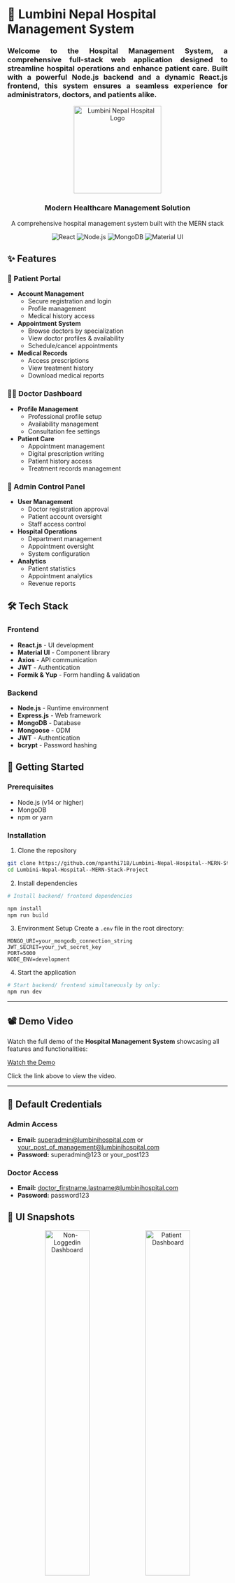 # 🏥 Lumbini Nepal Hospital Management System

<h3 align= "justify">
Welcome to the Hospital Management System, a comprehensive full-stack web application designed to streamline hospital operations and enhance patient care. Built with a powerful Node.js backend and a dynamic React.js frontend, this system ensures a seamless experience for administrators, doctors, and patients alike.
</h3>

<div align="center">
  <img src="frontend/public/images/Logo.jpeg" alt="Lumbini Nepal Hospital Logo" width="200"/>
  <h3>Modern Healthcare Management Solution</h3>
  <p>A comprehensive hospital management system built with the MERN stack</p>
</div>

<p align="center">
  <img src="https://img.shields.io/badge/React-18.2.0-61DAFB?style=for-the-badge&logo=react" alt="React"/>
  <img src="https://img.shields.io/badge/Node.js-18.x-339933?style=for-the-badge&logo=node.js" alt="Node.js"/>
  <img src="https://img.shields.io/badge/MongoDB-Latest-47A248?style=for-the-badge&logo=mongodb" alt="MongoDB"/>
  <img src="https://img.shields.io/badge/Material_UI-5.17.1-0081CB?style=for-the-badge&logo=material-ui" alt="Material UI"/>
</p>

## ✨ Features

### 👤 Patient Portal
- **Account Management**
  - Secure registration and login
  - Profile management
  - Medical history access
- **Appointment System**
  - Browse doctors by specialization
  - View doctor profiles & availability
  - Schedule/cancel appointments
- **Medical Records**
  - Access prescriptions
  - View treatment history
  - Download medical reports

### 👨‍⚕️ Doctor Dashboard
- **Profile Management**
  - Professional profile setup
  - Availability management
  - Consultation fee settings
- **Patient Care**
  - Appointment management
  - Digital prescription writing
  - Patient history access
  - Treatment records management

### 👑 Admin Control Panel
- **User Management**
  - Doctor registration approval
  - Patient account oversight
  - Staff access control
- **Hospital Operations**
  - Department management
  - Appointment oversight
  - System configuration
- **Analytics**
  - Patient statistics
  - Appointment analytics
  - Revenue reports

## 🛠️ Tech Stack

### Frontend
- **React.js** - UI development
- **Material UI** - Component library
- **Axios** - API communication
- **JWT** - Authentication
- **Formik & Yup** - Form handling & validation

### Backend
- **Node.js** - Runtime environment
- **Express.js** - Web framework
- **MongoDB** - Database
- **Mongoose** - ODM
- **JWT** - Authentication
- **bcrypt** - Password hashing

## 🚀 Getting Started

### Prerequisites
- Node.js (v14 or higher)
- MongoDB
- npm or yarn

### Installation

1. Clone the repository
```bash
git clone https://github.com/npanthi718/Lumbini-Nepal-Hospital--MERN-Stack-Project.git
cd Lumbini-Nepal-Hospital--MERN-Stack-Project
```

2. Install dependencies
```bash
# Install backend/ frontend dependencies

npm install
npm run build

```

3. Environment Setup
Create a `.env` file in the root directory:
```env
MONGO_URI=your_mongodb_connection_string
JWT_SECRET=your_jwt_secret_key
PORT=5000
NODE_ENV=development
```

4. Start the application
```bash
# Start backend/ frontend simultaneously by only:
npm run dev

```

---

## 📽️ **Demo Video**

Watch the full demo of the **Hospital Management System** showcasing all features and functionalities:

[Watch the Demo](https://drive.google.com/file/d/1iWFT-2pMvzNMyUoEU-sPebMJ3XxIuCFr/view?usp=sharing)

Click the link above to view the video.

---

## 🔑 Default Credentials

### Admin Access
- **Email:** superadmin@lumbinihospital.com  or  your_post_of_management@lumbinihospital.com
- **Password:** superadmin@123               or  your_post123



### Doctor Access
- **Email:** doctor_firstname.lastname@lumbinihospital.com
- **Password:** password123

## 📱 UI Snapshots

<div align="center">
  <img src="frontend/public/images/UI Snapshots/Non-logedin Dahboard.png" alt="Non-Loggedin Dashboard" width="45%"/>
  <img src="frontend/public/images/UI Snapshots/About us.png" alt="Patient Dashboard" width="45%"/>
  <img src="frontend/public/images/UI Snapshots/Our Management Team.png" alt="Doctor Dahboard" width="45%"/>
  <img src="frontend/public/images/UI Snapshots/Our Expert Doctors.png" alt="Admin Dahboard" width="45%"/>
  <img src="frontend/public/images/UI Snapshots/Our Departments.png" alt="Admin Dahboard" width="45%"/>
  <img src="frontend/public/images/UI Snapshots/Services.png" alt="Admin Dahboard" width="45%"/>
  <img src="frontend/public/images/UI Snapshots/Login Dashboard.png" alt="Admin Dahboard" width="45%"/>
  <img src="frontend/public/images/UI Snapshots/Register Dashboard.png" alt="Admin Dahboard" width="45%"/>
  <img src="frontend/public/images/UI Snapshots/User_Patient Dashboard.png" alt="Admin Dahboard" width="45%"/>
  <img src="frontend/public/images/UI Snapshots/Doctor Dahboard.png" alt="Admin Dahboard" width="45%"/>
  <img src="frontend/public/images/UI Snapshots/Admin Dashboard.png" alt="Admin Dahboard" width="45%"/>
</div>

## 🔒 Security Features

- JWT based authentication
- Password hashing with bcrypt
- Role-based access control
- HTTP-only cookies
- XSS protection
- CORS configuration

## 🤝 Contributing

1. Fork the repository
2. Create your feature branch (`git checkout -b feature/AmazingFeature`)
3. Commit your changes (`git commit -m 'Add some AmazingFeature'`)
4. Push to the branch (`git push origin feature/AmazingFeature`)
5. Open a Pull Request

## 📄 License

This project is licensed under the MIT License - see the [LICENSE](LICENSE) file for details.

## 👥 Team

- **Thantam Vidya** - _Initial work_ - [GitHub](https://github.com/npanthi718)

## 📞 Support

For support, email info@lumbininepalhospital.com or npanthi718@gmail.com

---

<div align="center">
  Made with ❤️ by Thantam vidya
  <br />
  © 2025 Lumbini Nepal Hospital. All rights reserved.
</div>
